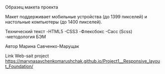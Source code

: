Образец макета проекта

Макет поддерживает мобильные устройства (до 1399 пикселей) и настольные компьютеры (до 1400 пикселей).

Технический текст -HTML5 -CSS3 -Флексбокс -Сасс (Scss) -методология БЭМ

Автор Марина Савченко-Марущак

Link Web-sait project
https://marynasavchenkomarushchak.github.io/Project1__Responsive_layout_Foundation/
